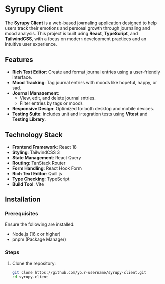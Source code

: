 # Syrupy Client

The **Syrupy Client** is a web-based journaling application designed to help users track their emotions and personal growth through journaling and mood analysis. This project is built using **React**, **TypeScript**, and **TailwindCSS**, with a focus on modern development practices and an intuitive user experience.

## Features

- **Rich Text Editor**: Create and format journal entries using a user-friendly interface.
- **Mood Tracking**: Tag journal entries with moods like hopeful, happy, or sad.
- **Journal Management**: 
  - View, edit, and delete journal entries.
  - Filter entries by tags or moods.
- **Responsive Design**: Optimized for both desktop and mobile devices.
- **Testing Suite**: Includes unit and integration tests using **Vitest** and **Testing Library**.

## Technology Stack

- **Frontend Framework**: React 18
- **Styling**: TailwindCSS 3
- **State Management**: React Query
- **Routing**: TanStack Router
- **Form Handling**: React Hook Form
- **Rich Text Editor**: Quill.js
- **Type Checking**: TypeScript
- **Build Tool**: Vite

## Installation

### Prerequisites

Ensure the following are installed:
- Node.js (16.x or higher)
- pnpm (Package Manager)

### Steps

1. Clone the repository:
   ```bash
   git clone https://github.com/your-username/syrupy-client.git
   cd syrupy-client
